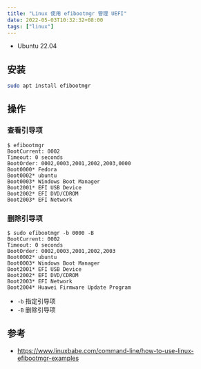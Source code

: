 ```yaml
---
title: "Linux 使用 efibootmgr 管理 UEFI"
date: 2022-05-03T10:32:32+08:00
tags: ["linux"]
---
```


- Ubuntu 22.04

## 安装

```bash
sudo apt install efibootmgr
```

## 操作

### 查看引导项

```text
$ efibootmgr
BootCurrent: 0002
Timeout: 0 seconds
BootOrder: 0002,0003,2001,2002,2003,0000
Boot0000* Fedora
Boot0002* ubuntu
Boot0003* Windows Boot Manager
Boot2001* EFI USB Device
Boot2002* EFI DVD/CDROM
Boot2003* EFI Network
```

### 删除引导项

```text
$ sudo efibootmgr -b 0000 -B
BootCurrent: 0002
Timeout: 0 seconds
BootOrder: 0002,0003,2001,2002,2003
Boot0002* ubuntu
Boot0003* Windows Boot Manager
Boot2001* EFI USB Device
Boot2002* EFI DVD/CDROM
Boot2003* EFI Network
Boot2004* Huawei Firmware Update Program
```
- `-b` 指定引导项
- `-B` 删除引导项

## 参考

- <https://www.linuxbabe.com/command-line/how-to-use-linux-efibootmgr-examples>
